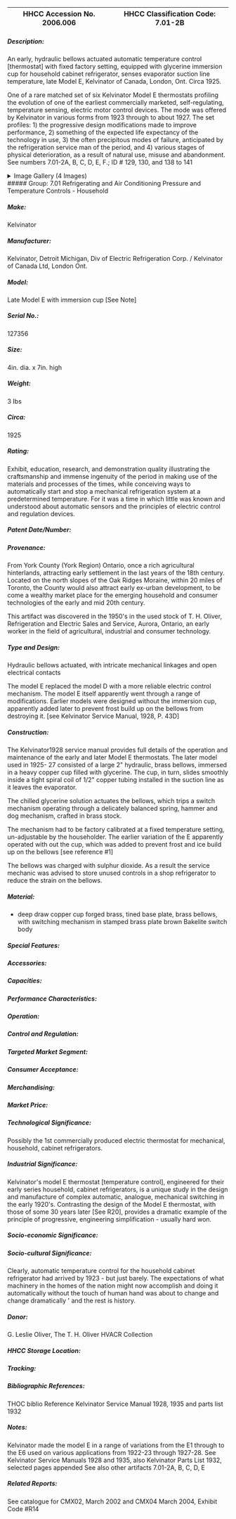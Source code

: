 | **HHCC Accession No. 2006.006** |**HHCC Classification Code:  7.01-2B**|
| ----------- | ----------- |
##### Description:
An early, hydraulic bellows actuated automatic temperature control [thermostat] with fixed factory setting, equipped with glycerine immersion cup for household cabinet refrigerator, senses evaporator suction line temperature, late Model E, Kelvinator of Canada, London, Ont. Circa 1925.

One of a rare matched set of six Kelvinator Model E thermostats profiling the evolution of one of the earliest commercially marketed, self-regulating, temperature sensing, electric motor control devices. The mode was offered by Kelvinator in various forms from 1923 through to about 1927. The set profiles: 1) the progressive design modifications made to improve performance, 2) something of the expected life expectancy of the technology in use, 3) the often precipitous modes of failure, anticipated by the refrigeration service man of the period, and 4) various stages of physical deterioration, as a result of natural use, misuse and abandonment. See numbers 7.01-2A, B, C, D, E, F.; ID # 129, 130, and 138 to 141


<details>
	<summary>Image Gallery (4 Images)</summary>
<div class="gallery gallery-wrapper--full" contenteditable="false" data-is-empty="false" data-translation="Add images" data-columns="6">
<figure class="gallery__item"><a href="#DOMAIN_NAME#gallery/7.01-2b.jpg" data-size="1963x808"><img src="#DOMAIN_NAME#gallery/7.01-2b-thumbnail.jpg" alt=""></a></figure>
<figure class="gallery__item"><a href="#DOMAIN_NAME#gallery/7.01-2ba.jpg" data-size="1647x1432"><img src="#DOMAIN_NAME#gallery/7.01-2ba-thumbnail.jpg" alt=""></a></figure>
<figure class="gallery__item"><a href="#DOMAIN_NAME#gallery/7.01-2bb.jpg" data-size="2271x1624"><img src="#DOMAIN_NAME#gallery/7.01-2bb-thumbnail.jpg" alt=""></a></figure>
<figure class="gallery__item"><a href="#DOMAIN_NAME#gallery/7.01-2bc.jpg" data-size="1274x1568"><img src="#DOMAIN_NAME#gallery/7.01-2bc-thumbnail.jpg" alt=""></a></figure>
</div>
</details>
##### Group:
7.01 Refrigerating and Air Conditioning Pressure and Temperature Controls - Household

##### Make:
Kelvinator

##### Manufacturer:
Kelvinator, Detroit Michigan, Div of Electric Refrigeration Corp. / Kelvinator of Canada Ltd, London Ont.

##### Model:
Late Model E  with immersion cup [See Note]

##### Serial No.:
127356

##### Size:
4in. dia. x 7in. high

##### Weight:
3 Ibs

##### Circa:
1925

##### Rating:
Exhibit, education, research, and demonstration quality illustrating the craftsmanship and immense ingenuity of the period in making use of the materials and processes of the times, while conceiving ways to automatically start and stop a mechanical refrigeration system at a predetermined temperature. For it was a time in which little was known and understood about automatic sensors and the principles of electric control and regulation devices.

##### Patent Date/Number:


##### Provenance:
From York County (York Region) Ontario, once a rich agricultural hinterlands, attracting early settlement in the last years of the 18th century. Located on the north slopes of the Oak Ridges Moraine, within 20 miles of Toronto, the County would also attract early ex-urban development, to be come a wealthy market place for the emerging household and consumer technologies of the early and mid 20th century. 

This artifact was discovered in the 1950's in the used stock of T. H. Oliver, Refrigeration and Electric Sales and Service, Aurora, Ontario, an early worker in the field of agricultural, industrial and consumer technology.

##### Type and Design:
Hydraulic bellows actuated, with intricate mechanical linkages and open electrical contacts 

The model E replaced the model D with a more reliable electric control mechanism. The model E itself apparently went through a range of modifications. Earlier models were designed without the immersion cup, apparently added later to prevent frost build up on the bellows from destroying it. [see Kelvinator Service Manual, 1928, P. 43D]

##### Construction:
The Kelvinator1928 service manual provides full details of the operation and maintenance of the early and later Model E thermostats. The later model used in 1925- 27 consisted of a large 2" hydraulic, brass bellows, immersed in a heavy copper cup filled with glycerine. The cup, in turn, slides smoothly inside a tight spiral coil of 1/2" copper tubing installed in the suction line as it leaves the evaporator.

The chilled glycerine solution actuates the bellows, which trips a switch mechanism operating through a delicately balanced spring, hammer and dog mechanism, crafted in brass stock. 

The mechanism had to be factory calibrated at a fixed temperature setting, un-adjustable by the householder. The earlier variation of the E apparently operated with out the cup, which was added to prevent frost and ice build up on the bellows [see reference #1]  

The bellows was charged with sulphur dioxide. As a result the service mechanic was advised to store unused controls in a shop refrigerator to reduce the strain on the bellows.

##### Material:
-    deep draw copper cup
forged brass, tined base plate, 
brass bellows, with
switching mechanism in stamped brass plate
brown Bakelite switch body

##### Special Features:


##### Accessories:


##### Capacities:


##### Performance Characteristics:


##### Operation:


##### Control and Regulation:


##### Targeted Market Segment:


##### Consumer Acceptance:


##### Merchandising:


##### Market Price:


##### Technological Significance:
Possibly the 1st commercially produced electric thermostat for mechanical, household, cabinet refrigerators.

##### Industrial Significance:
Kelvinator's model E thermostat [temperature control], engineered for their early series household, cabinet refrigerators, is a unique study in the design and manufacture of complex automatic, analogue, mechanical switching in the early 1920's.
Contrasting the design of the Model E thermostat, with those of some 30 years later [See R20], provides a dramatic example of the principle of progressive, engineering simplification - usually hard won.

##### Socio-economic Significance:


##### Socio-cultural Significance:
Clearly, automatic temperature control for the household cabinet refrigerator had arrived by 1923 - but just barely. The expectations of what machinery in the homes of the nation might now accomplish and doing it automatically without the touch of human hand was about to change and change dramatically ' and the rest is history.

##### Donor:
G. Leslie Oliver, The T. H. Oliver HVACR Collection

##### HHCC Storage Location:


##### Tracking:


##### Bibliographic References:
THOC biblio Reference Kelvinator Service Manual 1928, 1935 and parts list 1932

##### Notes:
Kelvinator made the model E in a range of variations from the E1 through to the E6 used on various applications from 1922-23 through 1927-28. See Kelvinator Service Manuals 1928 and 1935, also Kelvinator Parts List 1932, selected pages appended 
See also other artifacts 7.01-2A, B, C, D, E

##### Related Reports:
See catalogue for CMX02, March 2002 and CMX04 March 2004, Exhibit Code  #R14

